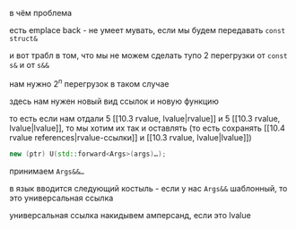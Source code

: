 в чём проблема

есть emplace back - не умеет мувать, если мы будем передавать `const struct&`

и вот трабл в том, что мы не можем сделать тупо 2 перегрузки от `const s&` и от `s&&`

нам нужно $2^n$ перегрузок в таком случае

здесь нам нужен новый вид ссылок и новую функцию

то есть если нам отдали 5 [[10.3 rvalue, lvalue|rvalue]] и 5 [[10.3 rvalue, lvalue|lvalue]], то мы хотим их так и оставлять (то есть сохранять [[10.4 rvalue references|rvalue-ссылки]] и [[10.3 rvalue, lvalue|lvalue]])

```cpp
new (ptr) U(std::forward<Args>(args)…);
```

принимаем `Args&&…`

в язык вводится следующий костыль - если у нас `Args&&` шаблонный, то это универсальная ссылка

универсальная ссылка накидывем амперсанд, если это lvalue